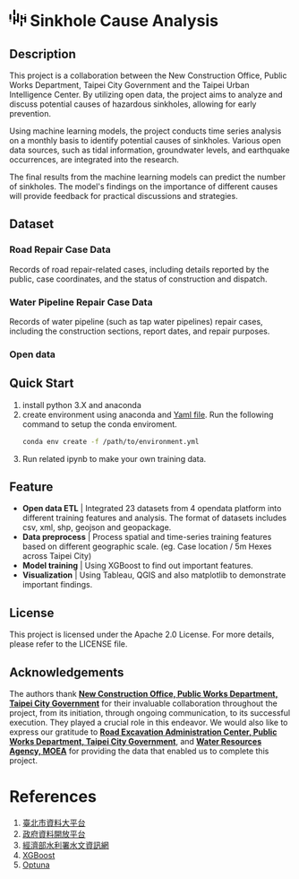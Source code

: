 # <img src="src/TUIC.svg" alt="TUIC" width="30" height="30"> Sinkhole Cause Analysis
## Description
This project is a collaboration between the New Construction Office, Public Works Department, Taipei City Government and the Taipei Urban Intelligence Center. By utilizing open data, the project aims to analyze and discuss potential causes of hazardous sinkholes, allowing for early prevention.

Using machine learning models, the project conducts time series analysis on a monthly basis to identify potential causes of sinkholes. Various open data sources, such as tidal information, groundwater levels, and earthquake occurrences, are integrated into the research.

The final results from the machine learning models can predict the number of sinkholes. The model's findings on the importance of different causes will provide feedback for practical discussions and strategies.

## Dataset
### Road Repair Case Data
Records of road repair-related cases, including details reported by the public, case coordinates, and the status of construction and dispatch.

### Water Pipeline Repair Case Data
Records of water pipeline (such as tap water pipelines) repair cases, including the construction sections, report dates, and repair purposes.

### Open data

## Quick Start
1. install python 3.X and anaconda
2. create environment using anaconda and [Yaml file](https://github.com/Chu-c-git/Sinkhole_cause_analysis/blob/main/environment.yaml).
   Run the following command to setup the conda enviroment.
   ``` bash
   conda env create -f /path/to/environment.yml
   ```
3. Run related ipynb to make your own training data.

## Feature
- **Open data ETL** | Integrated 23 datasets from 4 opendata platform into different training features and analysis. The format of datasets includes csv, xml, shp, geojson and geopackage. 
- **Data preprocess** | Process spatial and time-series training features based on different geographic scale. (eg. Case location / 5m Hexes across Taipei City)
- **Model training** | Using XGBoost to find out important features.
- **Visualization** | Using Tableau, QGIS and also matplotlib to demonstrate important findings.

## License
This project is licensed under the Apache 2.0 License. For more details, please refer to the LICENSE file.

## Acknowledgements
The authors thank [**New Construction Office, Public Works Department, Taipei City Government**](https://nco.gov.taipei/Default.aspx) for their invaluable collaboration throughout the project, from its initiation, through ongoing communication, to its successful execution. They played a crucial role in this endeavor. We would also like to express our gratitude to [**Road Excavation Administration Center, Public Works Department, Taipei City Government**](https://dig.taipei/Tpdig/), and [**Water Resources Agency, MOEA**](https://gweb.wra.gov.tw/Hydroinfo/) for providing the data that enabled us to complete this project.

# References
1. [臺北市資料大平台](https://data.taipei/)
2. [政府資料開放平台](https://data.gov.tw/)
3. [經濟部水利署水文資訊網](https://gweb.wra.gov.tw/Hydroinfo/)
4. [XGBoost](https://xgboost.readthedocs.io/en/stable/)
5. [Optuna](https://optuna.org/)